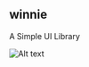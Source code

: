 ## winnie

A Simple UI Library

![Alt text](http://www.les-tapis.com/media/catalog/product/cache/2/image/9df78eab33525d08d6e5fb8d27136e95/t/a/tapis-unamourdetapis-walt-disney-shaped-winnie-jaune-photo1_1.jpg)
